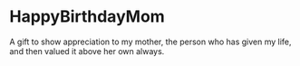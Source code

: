 # HappyBirthdayMom
A gift to show appreciation to my mother, the person who has given my life, and then valued it above her own always.
